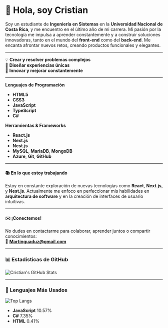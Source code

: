 # 👋 Hola, soy **Cristian**  

Soy un estudiante de **Ingeniería en Sistemas** en la **Universidad Nacional de Costa Rica**, y me encuentro en el último año de mi carrera. Mi pasión por la tecnología me impulsa a aprender constantemente y a construir soluciones innovadoras, tanto en el mundo del **front-end** como del **back-end**. Me encanta afrontar nuevos retos, creando productos funcionales y elegantes.

---

💡 **Crear y resolver problemas complejos**  
🎨 **Diseñar experiencias únicas**  
🚀 **Innovar y mejorar constantemente**

---


**Lenguajes de Programación**  
- <span class="text-yellow-400">**HTML5**</span>  
- <span class="text-blue-400">**CSS3**</span>  
- <span class="text-yellow-500">**JavaScript**</span>  
- <span class="text-blue-500">**TypeScript**</span>  
- <span class="text-green-400">**C#**</span>

**Herramientas & Frameworks**  
- <span class="text-purple-600">**React.js**</span>  
- <span class="text-indigo-600">**Next.js**</span>  
- <span class="text-red-600">**Nest.js**</span>  
- **MySQL**, **MariaDB**, **MongoDB**  
- **Azure**, **Git**, **GitHub**

---

#### 📚 **En lo que estoy trabajando**  
Estoy en constante exploración de nuevas tecnologías como **React**, **Next.js**, y **Nest.js**. Actualmente me enfoco en perfeccionar mis habilidades en **arquitectura de software** y en la creación de interfaces de usuario intuitivas.

---

#### ✉️ **¡Conectemos!**  
No dudes en contactarme para colaborar, aprender juntos o compartir conocimientos:  
📧 **[Martinguaduz@gmail.com](mailto:Martinguaduz@gmail.com)**

---

### 📊 **Estadísticas de GitHub**  

  ![Cristian's GitHub Stats](https://github-readme-stats.vercel.app/api?username=tu_usuario_github&show_icons=true&hide_title=true&count_private=true&hide=prs&theme=radical)

---

### 📌 **Lenguajes Más Usados**  

![Top Langs](https://github-readme-stats.vercel.app/api/top-langs/?username=tu_usuario_github&langs_count=10&layout=compact&theme=radical)

- **JavaScript** 10.57%  
- **C#** 7.35%  
- **HTML** 0.41%

